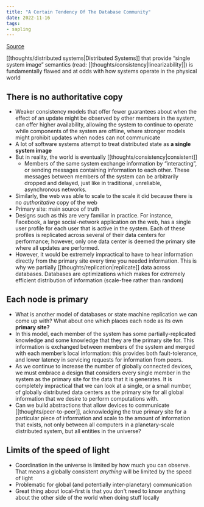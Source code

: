 ```yaml
---
title: "A Certain Tendency Of The Database Community"
date: 2022-11-16
tags:
- sapling
---
```


[Source](https://arxiv.org/pdf/1510.08473.pdf)

[[thoughts/distributed systems|Distributed Systems]] that provide “single system image” semantics (read: [[thoughts/consistency|linearizability]]) is fundamentally flawed and at odds with how systems operate in the physical world

## There is no authoritative copy
- Weaker consistency models that offer fewer guarantees about when the effect of an update might be observed by other members in the system, can offer higher availability, allowing the system to continue to operate while components of the system are offline, where stronger models might prohibit updates when nodes can not communicate
- A lot of software systems attempt to treat distributed state as **a single system image**
- But in reality, the world is eventually [[thoughts/consistency|consistent]]
	- Members of the same system exchange information by “interacting”, or sending messages containing information to each other. These messages between members of the system can be arbitrarily dropped and delayed, just like in traditional, unreliable, asynchronous networks.
- Similarly, the web was able to scale to the scale it did because there is no *authoritative* copy of the web
- Primary site: main source of truth
- Designs such as this are very familiar in practice. For instance, Facebook, a large social-network application on the web, has a single user profile for each user that is active in the system. Each of these profiles is replicated across several of their data centers for performance; however, only one data center is deemed the primary site where all updates are performed.
- However, it would be extremely impractical to have to hear information directly from the primary site every time you needed information. This is why we partially [[thoughts/replication|replicate]] data across databases. Databases are optimizations which makes for extremely efficient distribution of information (scale-free rather than random)

## Each node is primary
- What is another model of databases or state machine replication we can come up with? What about one which places each node as its own **primary site?**
- In this model, each member of the system has some partially-replicated knowledge and some knowledge that they are the primary site for. This information is exchanged between members of the system and merged with each member’s local information: this provides both fault-tolerance, and lower latency in servicing requests for information from peers.
- As we continue to increase the number of globally connected devices, we must embrace a design that considers every single member in the system as the primary site for the data that it is generates. It is completely impractical that we can look at a single, or a small number, of globally distributed data centers as the primary site for all global information that we desire to perform computations with.
- Can we build abstractions that allow devices to communicate [[thoughts/peer-to-peer]], acknowledging the true primary site for a particular piece of information and scale to the amount of information that exists, not only between all computers in a planetary-scale distributed system, but all entities in the universe?

## Limits of the speed of light
- Coordination in the universe is limited by how much you can observe. That means a globally consistent *anything* will be limited by the speed of light
- Problematic for global (and potentially inter-planetary) communication
- Great thing about local-first is that you don't need to know anything about the other side of the world when doing stuff locally